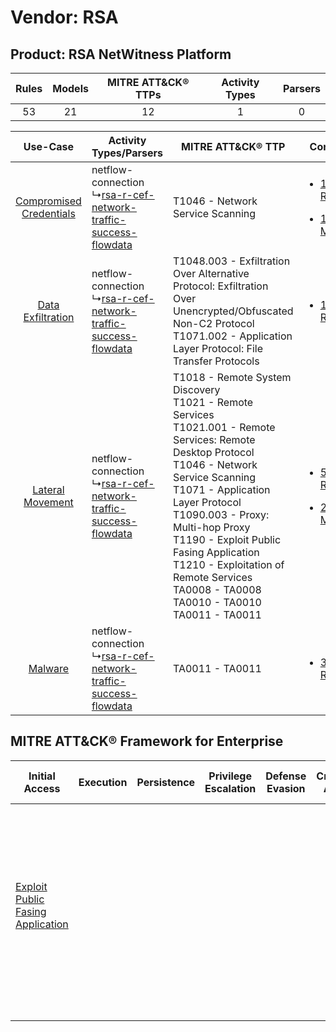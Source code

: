 Vendor: RSA
===========
Product: RSA NetWitness Platform
--------------------------------
| Rules | Models | MITRE ATT&CK® TTPs | Activity Types | Parsers |
|:-----:|:------:|:------------------:|:--------------:|:-------:|
|  53   |   21   |         12         |       1        |    0    |

|    Use-Case    | Activity Types/Parsers    | MITRE ATT&CK® TTP    | Content    |
|:----:| ---- | ---- | ---- |
| [Compromised Credentials](../../../UseCases/uc_compromised_credentials.md) |  netflow-connection<br> ↳[rsa-r-cef-network-traffic-success-flowdata](Ps/pC_rsarcefnetworktrafficsuccessflowdata.md)<br> | T1046 - Network Service Scanning<br>    | [<ul><li>1 Rules</li></ul><ul><li>1 Models</li></ul>](RM/r_m_rsa_rsa_netwitness_platform_Compromised_Credentials.md) |
|       [Data Exfiltration](../../../UseCases/uc_data_exfiltration.md)       |  netflow-connection<br> ↳[rsa-r-cef-network-traffic-success-flowdata](Ps/pC_rsarcefnetworktrafficsuccessflowdata.md)<br> | T1048.003 - Exfiltration Over Alternative Protocol: Exfiltration Over Unencrypted/Obfuscated Non-C2 Protocol<br>T1071.002 - Application Layer Protocol: File Transfer Protocols<br>    | [<ul><li>1 Rules</li></ul>](RM/r_m_rsa_rsa_netwitness_platform_Data_Exfiltration.md)    |
|        [Lateral Movement](../../../UseCases/uc_lateral_movement.md)        |  netflow-connection<br> ↳[rsa-r-cef-network-traffic-success-flowdata](Ps/pC_rsarcefnetworktrafficsuccessflowdata.md)<br> | T1018 - Remote System Discovery<br>T1021 - Remote Services<br>T1021.001 - Remote Services: Remote Desktop Protocol<br>T1046 - Network Service Scanning<br>T1071 - Application Layer Protocol<br>T1090.003 - Proxy: Multi-hop Proxy<br>T1190 - Exploit Public Fasing Application<br>T1210 - Exploitation of Remote Services<br>TA0008 - TA0008<br>TA0010 - TA0010<br>TA0011 - TA0011<br> | [<ul><li>51 Rules</li></ul><ul><li>21 Models</li></ul>](RM/r_m_rsa_rsa_netwitness_platform_Lateral_Movement.md)      |
|    [Malware](../../../UseCases/uc_malware.md)    |  netflow-connection<br> ↳[rsa-r-cef-network-traffic-success-flowdata](Ps/pC_rsarcefnetworktrafficsuccessflowdata.md)<br> | TA0011 - TA0011<br>    | [<ul><li>3 Rules</li></ul>](RM/r_m_rsa_rsa_netwitness_platform_Malware.md)    |

MITRE ATT&CK® Framework for Enterprise
--------------------------------------
| Initial Access                                                                         | Execution | Persistence | Privilege Escalation | Defense Evasion | Credential Access | Discovery                                                                                                                                                 | Lateral Movement                                                                                                                                                                                                                                          | Collection | Command and Control                                                                                                                                                                                                                                                                                                                  | Exfiltration                                                                                                                                                                                                                                         | Impact |
| -------------------------------------------------------------------------------------- | --------- | ----------- | -------------------- | --------------- | ----------------- | --------------------------------------------------------------------------------------------------------------------------------------------------------- | --------------------------------------------------------------------------------------------------------------------------------------------------------------------------------------------------------------------------------------------------------- | ---------- | ------------------------------------------------------------------------------------------------------------------------------------------------------------------------------------------------------------------------------------------------------------------------------------------------------------------------------------ | ---------------------------------------------------------------------------------------------------------------------------------------------------------------------------------------------------------------------------------------------------- | ------ |
| [Exploit Public Fasing Application](https://attack.mitre.org/techniques/T1190)<br><br> |           |             |                      |                 |                   | [Network Service Scanning](https://attack.mitre.org/techniques/T1046)<br><br>[Remote System Discovery](https://attack.mitre.org/techniques/T1018)<br><br> | [Exploitation of Remote Services](https://attack.mitre.org/techniques/T1210)<br><br>[Remote Services](https://attack.mitre.org/techniques/T1021)<br><br>[Remote Services: Remote Desktop Protocol](https://attack.mitre.org/techniques/T1021/001)<br><br> |            | [Application Layer Protocol: File Transfer Protocols](https://attack.mitre.org/techniques/T1071/002)<br><br>[Proxy: Multi-hop Proxy](https://attack.mitre.org/techniques/T1090/003)<br><br>[Application Layer Protocol](https://attack.mitre.org/techniques/T1071)<br><br>[Proxy](https://attack.mitre.org/techniques/T1090)<br><br> | [Exfiltration Over Alternative Protocol](https://attack.mitre.org/techniques/T1048)<br><br>[Exfiltration Over Alternative Protocol: Exfiltration Over Unencrypted/Obfuscated Non-C2 Protocol](https://attack.mitre.org/techniques/T1048/003)<br><br> |        |